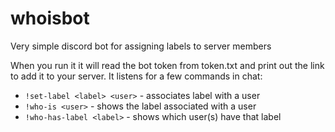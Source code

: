# whoisbot
Very simple discord bot for assigning labels to server members

When you run it it will read the bot token from token.txt and print out the link to add it to your server. It listens for a few commands in chat:
* `!set-label <label> <user>` - associates label with a user
* `!who-is <user>` - shows the label associated with a user
* `!who-has-label <label>` - shows which user(s) have that label
